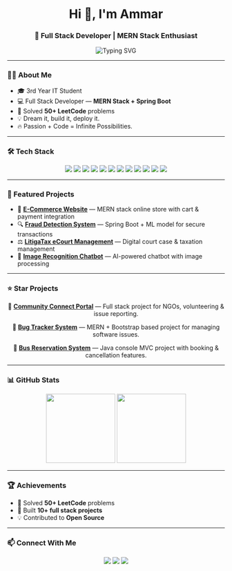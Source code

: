 <h1 align="center">Hi 👋, I'm Ammar</h1> 
<h3 align="center">🚀 Full Stack Developer | MERN Stack Enthusiast</h3> 

<p align="center"> 
  <img src="https://readme-typing-svg.demolab.com?font=Fira+Code&pause=1000&center=true&vCenter=true&width=435&lines=Full+Stack+Developer;MERN+Stack+%26+Spring+Boot;Open+Source+Contributor;Always+Learning+New+Tech" alt="Typing SVG" /> 
</p> 

---

### 🧑‍💻 About Me  
- 🎓 3rd Year IT Student  
- 💻 Full Stack Developer — **MERN Stack + Spring Boot**  
- 🧠 Solved **50+ LeetCode** problems  
- 💡 Dream it, build it, deploy it.  
- 🔥 Passion + Code = Infinite Possibilities.  

---

### 🛠 Tech Stack  
<p align="center"> 
  <a href="#"><img src="https://img.shields.io/badge/HTML5-E34F26?style=for-the-badge&logo=html5&logoColor=white" /></a>
  <a href="#"><img src="https://img.shields.io/badge/CSS3-1572B6?style=for-the-badge&logo=css3&logoColor=white" /></a>
  <a href="#"><img src="https://img.shields.io/badge/JavaScript-323330?style=for-the-badge&logo=javascript&logoColor=F7DF1E" /></a>
  <a href="#"><img src="https://img.shields.io/badge/React-20232A?style=for-the-badge&logo=react&logoColor=61DAFB" /></a>
  <a href="#"><img src="https://img.shields.io/badge/Node.js-339933?style=for-the-badge&logo=nodedotjs&logoColor=white" /></a>
  <a href="#"><img src="https://img.shields.io/badge/Express.js-000000?style=for-the-badge&logo=express&logoColor=white" /></a>
  <a href="#"><img src="https://img.shields.io/badge/MongoDB-4EA94B?style=for-the-badge&logo=mongodb&logoColor=white" /></a>
  <a href="#"><img src="https://img.shields.io/badge/Spring_Boot-6DB33F?style=for-the-badge&logo=springboot&logoColor=white" /></a>
  <a href="#"><img src="https://img.shields.io/badge/Bootstrap-7952B3?style=for-the-badge&logo=bootstrap&logoColor=white" /></a>
  <a href="#"><img src="https://img.shields.io/badge/PHP-777BB4?style=for-the-badge&logo=php&logoColor=white" /></a>
  <a href="#"><img src="https://img.shields.io/badge/Java-007396?style=for-the-badge&logo=java&logoColor=white" /></a>
  <a href="#"><img src="https://img.shields.io/badge/MySQL-4479A1?style=for-the-badge&logo=mysql&logoColor=white" /></a>
</p>  

---

### 📌 Featured Projects  
- 🛒 **[E-Commerce Website](#)** — MERN stack online store with cart & payment integration  
- 🔍 **[Fraud Detection System](#)** — Spring Boot + ML model for secure transactions  
- ⚖️ **[LitigaTax eCourt Management](#)** — Digital court case & taxation management  
- 🤖 **[Image Recognition Chatbot](#)** — AI-powered chatbot with image processing  

---

### ⭐ Star Projects  
<div align="center">

🌟 **[Community Connect Portal](#)** — Full stack project for NGOs, volunteering & issue reporting.  

🌟 **[Bug Tracker System](#)** — MERN + Bootstrap based project for managing software issues.  

🌟 **[Bus Reservation System](#)** — Java console MVC project with booking & cancellation features.  

</div>

---

### 📊 GitHub Stats  
<p align="center"> 
  <img src="https://github-readme-stats.vercel.app/api?username=ammar&show_icons=true&theme=tokyonight" height="160" /> 
  <img src="https://github-readme-streak-stats.herokuapp.com/?user=ammar&theme=tokyonight" height="160" /> 
</p>  

---

### 🏆 Achievements  
- 🧠 Solved **50+ LeetCode** problems  
- 🎯 Built **10+ full stack projects**  
- 💡 Contributed to **Open Source**  

---

### 📫 Connect With Me  
<p align="center"> 
  <a href="https://www.linkedin.com/in/ammar-h-17895a286/"><img src="https://img.shields.io/badge/LinkedIn-0A66C2?style=for-the-badge&logo=linkedin&logoColor=white" /></a> 
  <a href="https://github.com/yourgithub"><img src="https://img.shields.io/badge/GitHub-181717?style=for-the-badge&logo=github&logoColor=white" /></a> 
  <a href="https://leetcode.com/u/Mohammad_ammar1305/"><img src="https://img.shields.io/badge/LeetCode-FFA116?style=for-the-badge&logo=leetcode&logoColor=white" /></a> 
</p>
